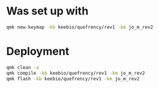 # Was set up with

```bash
qmk new-keymap -kb keebio/quefrency/rev1 -km jo_m_rev2
```

# Deployment

```bash
qmk clean -a
qmk compile -kb keebio/quefrency/rev1 -km jo_m_rev2
qmk flash -kb keebio/quefrency/rev1 -km jo_m_rev2
```
